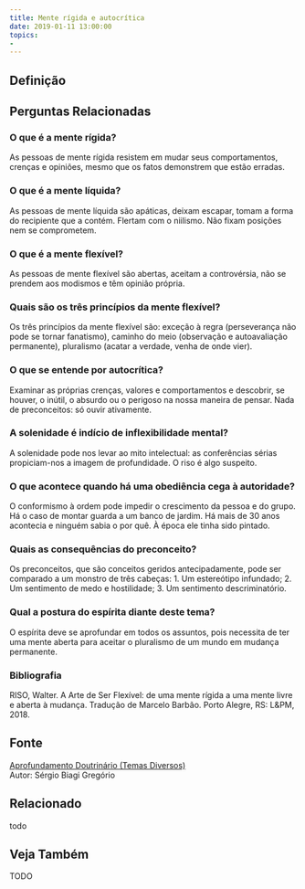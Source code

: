 ```yaml
---
title: Mente rígida e autocrítica
date: 2019-01-11 13:00:00
topics: 
- 
---
```


## Definição


## Perguntas Relacionadas

### O que é a mente rígida?
As pessoas de mente rígida resistem em mudar seus comportamentos,
crenças e opiniões, mesmo que os fatos demonstrem que estão erradas.

### O que é a mente líquida?
As pessoas de mente líquida são apáticas, deixam escapar, tomam a forma
do recipiente que a contém. Flertam com o niilismo. Não fixam posições
nem se comprometem.

### O que é a mente flexível?
As pessoas de mente flexível são abertas, aceitam a controvérsia, não se
prendem aos modismos e têm opinião própria.

### Quais são os três princípios da mente flexível?
Os três princípios da mente flexível são: exceção à regra (perseverança
não pode se tornar fanatismo), caminho do meio (observação e
autoavaliação permanente), pluralismo (acatar a verdade, venha de onde
vier).

### O que se entende por autocrítica?
Examinar as próprias crenças, valores e comportamentos e descobrir, se
houver, o inútil, o absurdo ou o perigoso na nossa maneira de
pensar. Nada de preconceitos: só ouvir ativamente.

### A solenidade é indício de inflexibilidade mental?
A solenidade pode nos levar ao mito intelectual: as conferências sérias
propiciam-nos a imagem de profundidade. O riso é algo suspeito.

### O que acontece quando há uma obediência cega à autoridade?
O conformismo à ordem pode impedir o crescimento da pessoa e do grupo.
Há o caso de montar guarda a um banco de jardim. Há mais de 30 anos
acontecia e ninguém sabia o por quê. À época ele tinha sido pintado.

### Quais as consequências do preconceito?
Os preconceitos, que são conceitos geridos antecipadamente, pode ser
comparado a um monstro de três cabeças: 1. Um estereótipo infundado; 2.
Um sentimento de medo e hostilidade; 3. Um sentimento descriminatório.

### Qual a postura do espírita diante deste tema?
O espírita deve se aprofundar em todos os assuntos, pois necessita de
ter uma mente aberta para aceitar o pluralismo de um mundo em mudança
permanente.

### Bibliografia
RISO, Walter. A Arte de Ser Flexível: de uma mente rígida a uma mente
livre e aberta à mudança. Tradução de Marcelo Barbão. Porto Alegre, RS:
L&PM, 2018.

## Fonte
[Aprofundamento Doutrinário (Temas Diversos)](https://sites.google.com/view/aprofundamentodoutrinario/mente-rígida-e-autocrítica)  
Autor: Sérgio Biagi Gregório



## Relacionado
todo

## Veja Também
TODO


